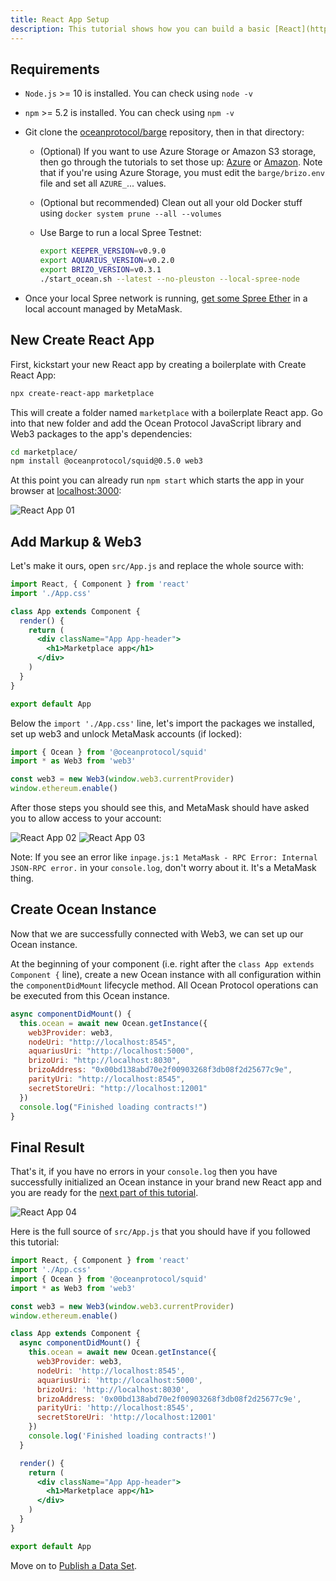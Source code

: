 ```yaml
---
title: React App Setup
description: This tutorial shows how you can build a basic [React](https://reactjs.org/) app with [Create React App](https://github.com/facebook/create-react-app) that uses the squid-js JavaScript package to publish a data set, get a data set, and more.
---
```


## Requirements

- `Node.js` >= 10 is installed. You can check using `node -v`
- `npm` >= 5.2 is installed. You can check using `npm -v`
- Git clone the [oceanprotocol/barge](https://github.com/oceanprotocol/barge) repository, then in that directory:

  - (Optional) If you want to use Azure Storage or Amazon S3 storage, then go through the tutorials to set those up: [Azure](/tutorials/azure-for-brizo/) or [Amazon](/tutorials/amazon-s3-for-brizo/). Note that if you're using Azure Storage, you must edit the `barge/brizo.env` file and set all `AZURE_`... values.
  - (Optional but recommended) Clean out all your old Docker stuff using `docker system prune --all --volumes`
  - Use Barge to run a local Spree Testnet:

    ```bash
    export KEEPER_VERSION=v0.9.0
    export AQUARIUS_VERSION=v0.2.0
    export BRIZO_VERSION=v0.3.1
    ./start_ocean.sh --latest --no-pleuston --local-spree-node
    ```

- Once your local Spree network is running, [get some Spree Ether](/tutorials/get-ether-and-ocean-tokens/#get-ether-for-a-local-spree-testnet) in a local account managed by MetaMask.

## New Create React App

First, kickstart your new React app by creating a boilerplate with Create React App:

```bash
npx create-react-app marketplace
```

This will create a folder named `marketplace` with a boilerplate React app. Go into that new folder and add the Ocean Protocol JavaScript library and Web3 packages to the app's dependencies:

```bash
cd marketplace/
npm install @oceanprotocol/squid@0.5.0 web3
```

At this point you can already run `npm start` which starts the app in your browser at [localhost:3000](http://localhost:3000):

![React App 01](images/react-app-01.png)

## Add Markup & Web3

Let's make it ours, open `src/App.js` and replace the whole source with:

```jsx
import React, { Component } from 'react'
import './App.css'

class App extends Component {
  render() {
    return (
      <div className="App App-header">
        <h1>Marketplace app</h1>
      </div>
    )
  }
}

export default App
```

Below the `import './App.css'` line, let's import the packages we installed, set up web3 and unlock MetaMask accounts (if locked):

```js
import { Ocean } from '@oceanprotocol/squid'
import * as Web3 from 'web3'

const web3 = new Web3(window.web3.currentProvider)
window.ethereum.enable()
```

After those steps you should see this, and MetaMask should have asked you to allow access to your account:

![React App 02](images/react-app-02.png)
![React App 03](images/react-app-03.png)

Note: If you see an error like `inpage.js:1 MetaMask - RPC Error: Internal JSON-RPC error.` in your `console.log`, don't worry about it. It's a MetaMask thing.

## Create Ocean Instance

Now that we are successfully connected with Web3, we can set up our Ocean instance.

At the beginning of your component (i.e. right after the `class App extends Component {` line), create a new Ocean instance with all configuration within the `componentDidMount` lifecycle method. All Ocean Protocol operations can be executed from this Ocean instance.

```js
async componentDidMount() {
  this.ocean = await new Ocean.getInstance({
    web3Provider: web3,
    nodeUri: "http://localhost:8545",
    aquariusUri: "http://localhost:5000",
    brizoUri: "http://localhost:8030",
    brizoAddress: "0x00bd138abd70e2f00903268f3db08f2d25677c9e",
    parityUri: "http://localhost:8545",
    secretStoreUri: "http://localhost:12001"
  })
  console.log("Finished loading contracts!")
}
```

## Final Result

That's it, if you have no errors in your `console.log` then you have successfully initialized an Ocean instance in your brand new React app and you are ready for the [next part of this tutorial](/tutorials/react-publish-data-set/).

![React App 04](images/react-app-04.png)

Here is the full source of `src/App.js` that you should have if you followed this tutorial:

```jsx
import React, { Component } from 'react'
import './App.css'
import { Ocean } from '@oceanprotocol/squid'
import * as Web3 from 'web3'

const web3 = new Web3(window.web3.currentProvider)
window.ethereum.enable()

class App extends Component {
  async componentDidMount() {
    this.ocean = await new Ocean.getInstance({
      web3Provider: web3,
      nodeUri: 'http://localhost:8545',
      aquariusUri: 'http://localhost:5000',
      brizoUri: 'http://localhost:8030',
      brizoAddress: '0x00bd138abd70e2f00903268f3db08f2d25677c9e',
      parityUri: 'http://localhost:8545',
      secretStoreUri: 'http://localhost:12001'
    })
    console.log('Finished loading contracts!')
  }

  render() {
    return (
      <div className="App App-header">
        <h1>Marketplace app</h1>
      </div>
    )
  }
}

export default App
```

Move on to [Publish a Data Set](/tutorials/react-publish-data-set/).
